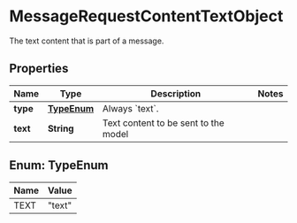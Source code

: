 

# MessageRequestContentTextObject

The text content that is part of a message.

## Properties

| Name | Type | Description | Notes |
|------------ | ------------- | ------------- | -------------|
|**type** | [**TypeEnum**](#TypeEnum) | Always &#x60;text&#x60;. |  |
|**text** | **String** | Text content to be sent to the model |  |



## Enum: TypeEnum

| Name | Value |
|---- | -----|
| TEXT | &quot;text&quot; |



